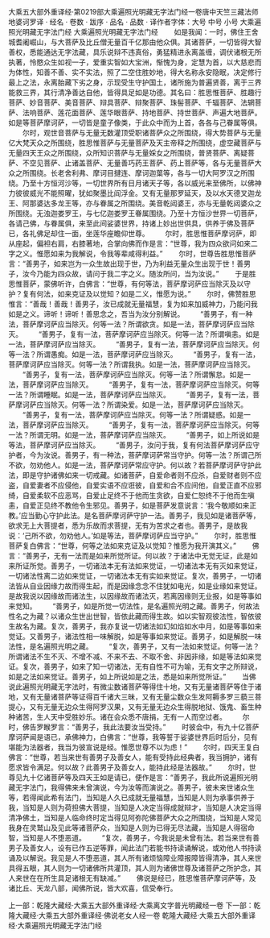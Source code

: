 大乘五大部外重译经·第0219部大乘遍照光明藏无字法门经一卷唐中天竺三藏法师地婆诃罗译
· 经名 · 卷数 · 跋序
· 品名 · 品数 · 译作者字体：大号 中号 小号
大乘遍照光明藏无字法门经
大乘遍照光明藏无字法门经
　　如是我闻：一时，佛住王舍城耆阇崛山，与大菩萨及比丘僧无量百千亿那由他众俱。其诸菩萨，一切皆得大智善权，悉能通达无字法藏，具乐说辩不违真俗，勇猛精进永离盖缠，调伏诸根无所执著，怜愍众生如视一子，爱重实智如大宝洲，惭愧为身，定慧为首，以大慈悲而为体性，知善不善、实不实法，照了二空住胜妙地，得大名称永安隐眠，决定修行最上之法，永离胎藏下劣之身，示现受生守护国土，诸所施为普遍贤善，离于三界能救三界，其行清净善达自他，皆得具足如是功德。其名曰：胜思惟菩萨、胜趣行菩萨、妙音菩萨、美音菩萨、辩具菩萨、辩聚菩萨、珠髻菩萨、千辐菩萨、法辋菩萨、法响菩萨、莲花面菩萨、莲华眼菩萨、持地菩萨、持世菩萨、声遍大地菩萨。如是等菩萨摩诃萨，一切皆是童子像类，于此众中而为上首，各各与己眷属等俱。
　　尔时，观世音菩萨与无量无数灌顶受职诸菩萨众之所围绕，得大势菩萨与无量亿大梵天众之所围绕，胜思惟菩萨与无量菩萨及天主帝释之所围绕，虚空藏菩萨与无量四天王众之所围绕，众所知识菩萨与无量婇女之所围绕，普贤菩萨、离疑菩萨、不空见菩萨、止诸盖菩萨、无量善巧药王菩萨、药上菩萨等，各与无量菩萨大众之所围绕。长老舍利弗、摩诃目揵连、摩诃迦葉等，各与一切大阿罗汉之所围绕。乃至十方恒河沙等，一切世界所有日月诸天子等，各以威光来至佛所，以佛神力彼彼威光不能照曜，犹如聚墨比阎浮金。又有无量那罗延天，及以水天德叉迦龙王、阿那婆达多龙王等，亦与眷属之所围绕。美音乾闼婆王，亦与无量乾闼婆众之所围绕。无浊迦娄罗王，与七亿迦娄罗王眷属围绕。乃至十方恒沙世界一切菩萨，各请己佛，与眷属俱，来至此间娑婆世界，持诸上妙出世供具，供养于佛及菩萨已，各礼佛足却住一面，坐莲华座瞻仰世尊。
　　尔时，胜思惟菩萨摩诃萨，即从座起，偏袒右肩，右膝著地，合掌向佛而作是言：“世尊，我为四众欲问如来二字之义。惟愿如来为我解说，令我等辈咸得利益。”
　　尔时，世尊告胜思惟菩萨言：“善男子，如来岂为一众生故出现于世，乃为利益无量众生出现于世！善男子，汝今乃能为四众故，请问于我二字之义。随汝所问，当为汝说。”
　　于是胜思惟菩萨，蒙佛听许，白佛言：“世尊，有何等法，菩萨摩诃萨应当除灭及以守护？复有何法，如来克证及以觉知？如是二义，惟愿为说。”
　　尔时，佛赞胜思惟言：“善哉！善哉！善男子，汝已成就无量福慧，复为如来加威神力，乃能问我如是之义。谛听！谛听！善思念之，吾当为汝分别解说。
　　“善男子，有一种法，菩萨摩诃萨应当除灭。何等一法？所谓欲贪。如是一法，菩萨摩诃萨应当除灭。
　　“善男子，复有一法，菩萨摩诃萨应当除灭。何等一法？所谓嗔恚。如是一法，菩萨摩诃萨应当除灭。
　　“善男子，复有一法，菩萨摩诃萨应当除灭。何等一法？所谓愚痴。如是一法，菩萨摩诃萨应当除灭。
　　“善男子，复有一法，菩萨摩诃萨应当除灭。何等一法？所谓我执。如是一法，菩萨摩诃萨应当除灭。
　　“善男子，复有一法，菩萨摩诃萨应当除灭。何等一法？所谓懈怠。如是一法，菩萨摩诃萨应当除灭。
　　“善男子，复有一法，菩萨摩诃萨应当除灭。何等一法？所谓睡眠。如是一法，菩萨摩诃萨应当除灭。
　　“善男子，复有一法，菩萨摩诃萨应当除灭。何等一法？所谓染爱。如是一法，菩萨摩诃萨应当除灭。
　　“善男子，复有一法，菩萨摩诃萨应当除灭。何等一法？所谓疑惑。如是一法，菩萨摩诃萨应当除灭。
　　“善男子，复有一法，菩萨摩诃萨应当除灭。何等一法？所谓无明。如是一法，菩萨摩诃萨应当除灭。
　　“善男子，如上所说如是等法，菩萨摩诃萨应当除灭。
　　“善男子，汝问于我，复有何法菩萨摩诃萨应守护者，今为汝说。善男子，有一种法，菩萨摩诃萨常当守护。何等一法？所谓己所不欲，勿劝他人。如是一法，菩萨摩诃萨常应守护。何以故？若菩萨摩诃萨守护此法，即是守护诸佛如来一切戒藏。如诸菩萨，自爱命者则不应杀，自爱财者则不应盗，自爱妻者不应侵他，自爱实语不应诳彼，自爱和合不应间他，自爱正直不应邪绮，自爱柔软不应恶骂，自爱止足终不于他而生贪欲，自爱仁恕终不于他而生嗔恚，自爱正见终不教他令生邪见。善男子，如是菩萨发意说言：‘我今敬顺如来正教。’应当勤心守护此法。是名菩萨摩诃萨守护一法。善男子，我见如是诸菩萨等，欲求无上大菩提者，悉为乐故而求菩提，无有为苦求之者也。善男子，是故我说：‘己所不欲，勿劝他人。’如是等法，菩萨摩诃萨应当守护。”
　　尔时，胜思惟菩萨复白佛言：“世尊，何等之法如来克证及以觉知？惟愿为我开演其义。”
　　佛言：“善男子，无有一法而是如来所觉所证。何以故？于诸法中无觉无证，此是如来所证所觉。善男子，一切诸法本无有法如来觉证，一切诸法本无有灭如来觉证，一切诸法性离二边如来觉证，一切诸法本无有实如来觉证。复次，善男子，一切诸法皆从自业因缘力故而得生起，而是因缘念念不住犹如电光，如是业缘如来觉证。是故我说以因缘故而诸法生，以因缘故而诸法灭，若离因缘则无业报，如是等事如来觉知。
　　“善男子，如是所觉一切法性，是名遍照光明之藏。善男子，何故法性名之为藏？以诸众生世出世智，皆依此藏而得生故。如以实智观彼法性，智依彼生故名为藏。复次，善男子，我亦复说一切诸法如幻如焰如水中月，如是等事如来觉证。又善男子，诸法性相一味解脱，如是等事如来觉证。善男子，如是解脱一味法性，是名遍照光明之藏。
　　“复次，善男子，又有一法如来觉证。何等一法？所谓诸法不生不灭、不增不减、不来不去、不取不舍、非因非缘，如是等法如来觉证。复次，善男子，如来了知一切诸法，无有自性不可为喻，无有文字之所辩说，如是之法如来觉证。善男子，如上所说如是之法，悉是如来所觉所证。”
　　当佛说此遍照光明藏无字法时，有微尘数诸菩萨等得住十地，又有无量诸菩萨等住于诸地，又有无量诸菩萨等证得百千诸大三昧，又有无量尘数众生发阿耨多罗三藐三菩提心，又有无量无边众生得阿罗汉果，又有无量无边众生得脱地狱、饿鬼、畜生种种诸苦，生人天中受胜妙乐。诸在会众悉不唐捐，无有一人而空过者。
　　尔时，佛告罗睺罗言：“善男子，我此法要汝当受持。”
　　时彼会中，有九十亿菩萨摩诃萨闻是语已，承佛神力，白佛言：“世尊，我等誓于娑婆世界后时后分，见有堪能为法器者，我当为彼宣说是经。惟愿世尊不以为虑！”
　　尔时，四天王复白佛言：“世尊，若当来世有善男子及善女人，能有受持此经典者，我当拥护，诸有愿求皆令满足。何以故？此善男子及善女人，能持此经是法器故。”
　　尔时，世尊见九十亿诸菩萨等及四天王如是请已，便作是言：“善男子，我此所说遍照光明藏无字法门，我得佛来未曾演说，今为汝等而演说之。善男子，彼未来世诸众生等，若得闻此希有法门，当知是人久已成就无量福慧，当知是人则为承事供养于我，当知是人则为荷担佛大菩提，当知是人决定当得成就辩才，当知是人决定当得清净佛土，当知是人临命终时定当得见阿弥陀佛菩萨大众之所围绕，当知是人常见我身在灵鹫山及见此等诸菩萨众，当知是人则为已得无尽法藏，当知是人得宿命智，当知是人不堕恶道。
　　“复次，善男子，今我说是未曾有法。若当来世有善男子及善女人，设有已作五逆等罪，闻此法门若能书持读诵解说，或劝他人书持读诵及以解说。我见是人不堕恶道，其人所有诸烦恼障业障报障皆得清净，其人来世具得五眼，其人则为一切诸佛所共灌顶，其人则为诸佛世尊及诸菩萨之所护念，其人来世在在所生具足诸根无有缺减。”
　　佛说是经已，胜思惟菩萨摩诃萨等，及诸比丘、天龙八部，闻佛所说，皆大欢喜，信受奉行。

上一部：乾隆大藏经·大乘五大部外重译经·大乘离文字普光明藏经一卷
下一部：乾隆大藏经·大乘五大部外重译经·佛说老女人经一卷
乾隆大藏经·大乘五大部外重译经·大乘遍照光明藏无字法门经